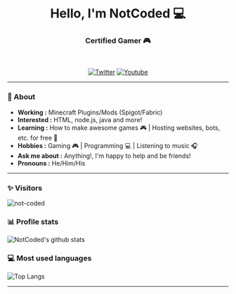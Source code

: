 <h1 align="center"> Hello, I'm NotCoded 💻 </h1>

<h3 align="center">  Certified Gamer 🎮 </h3> <br>

<p align="center">
<a href="https://twitter.com/not_coded"><img alt="Twitter" src="https://img.shields.io/badge/-Twitter-1ca0f1?style=flat-square&logo=twitter&logoColor=white&link=https://twitter.com/not_coded"></a>
<a href="https://www.youtube.com/channel/UCItbfk2X2ASiexdsX7rEv-g"><img alt="Youtube" src="https://img.shields.io/badge/-YouTube-FF0000?style=flat-square&logo=youtube&logoColor=white&link=https://www.youtube.com/channel/UCItbfk2X2ASiexdsX7rEv-g"></a>
</p>

---------------------------------------------------------------------------------------------------------------------------------------------------------------------------------
### 🤔 About
-  **Working :** Minecraft Plugins/Mods (Spigot/Fabric)
-  **Interested :** HTML, node.js, java and more!
-  **Learning :** How to make awesome games 🎮 | Hosting websites, bots, etc. for free 🤖
-  **Hobbies :** Gaming 🎮 | Programming 💻 | Listening to music 🎧 
-  **Ask me about :** Anything!, I'm happy to help and be friends!
-  **Pronouns :** He/Him/His

---------------------------------------------------------------------------------------------------------------------------------------------------------------------------------
### ✨ Visitors 

<p align="left"> <img src="https://komarev.com/ghpvc/?username=not-coded" alt="not-coded" /> </p>

### 📊 Profile stats

![NotCoded's github stats](https://github-readme-stats.vercel.app/api?username=not-coded&show_icons=true&title_color=fff&icon_color=79ff97&text_color=9f9f9f&bg_color=151515)

### 💻 Most used languages
![Top Langs](https://github-readme-stats.vercel.app/api/top-langs/?username=not-coded&show_icons=true&title_color=fff&icon_color=79ff97&text_color=9f9f9f&bg_color=151515)

-------------------------------------------------------------------------------------------------------------------------------------------------------------------------------
